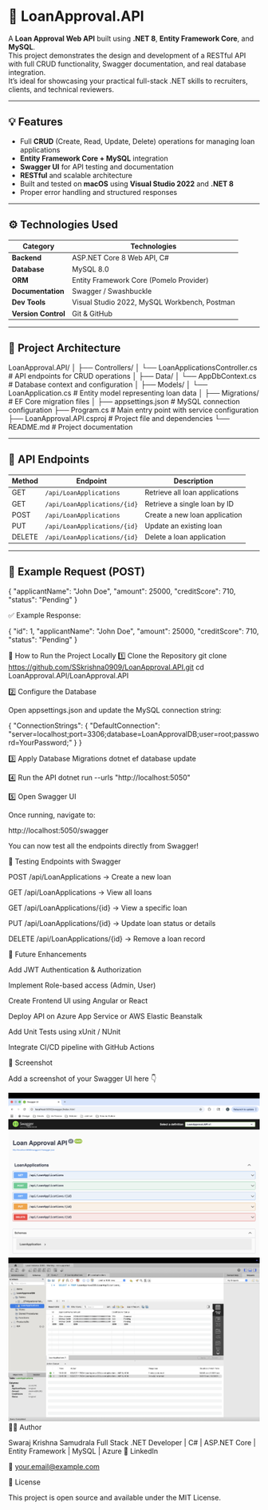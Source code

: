 # 🚀 LoanApproval.API

A **Loan Approval Web API** built using **.NET 8**, **Entity Framework Core**, and **MySQL**.  
This project demonstrates the design and development of a RESTful API with full CRUD functionality, Swagger documentation, and real database integration.  
It’s ideal for showcasing your practical full-stack .NET skills to recruiters, clients, and technical reviewers.

---

## 💡 Features
- Full **CRUD** (Create, Read, Update, Delete) operations for managing loan applications
- **Entity Framework Core + MySQL** integration
- **Swagger UI** for API testing and documentation
- **RESTful** and scalable architecture
- Built and tested on **macOS** using **Visual Studio 2022** and **.NET 8**
- Proper error handling and structured responses

---

## ⚙️ Technologies Used

| Category | Technologies |
|-----------|--------------|
| **Backend** | ASP.NET Core 8 Web API, C# |
| **Database** | MySQL 8.0 |
| **ORM** | Entity Framework Core (Pomelo Provider) |
| **Documentation** | Swagger / Swashbuckle |
| **Dev Tools** | Visual Studio 2022, MySQL Workbench, Postman |
| **Version Control** | Git & GitHub |

---

## 🧱 Project Architecture

LoanApproval.API/
│
├── Controllers/
│ └── LoanApplicationsController.cs # API endpoints for CRUD operations
│
├── Data/
│ └── AppDbContext.cs # Database context and configuration
│
├── Models/
│ └── LoanApplication.cs # Entity model representing loan data
│
├── Migrations/ # EF Core migration files
│
├── appsettings.json # MySQL connection configuration
├── Program.cs # Main entry point with service configuration
├── LoanApproval.API.csproj # Project file and dependencies
└── README.md # Project documentation


---

## 🧠 API Endpoints

| Method | Endpoint | Description |
|--------|-----------|-------------|
| GET | `/api/LoanApplications` | Retrieve all loan applications |
| GET | `/api/LoanApplications/{id}` | Retrieve a single loan by ID |
| POST | `/api/LoanApplications` | Create a new loan application |
| PUT | `/api/LoanApplications/{id}` | Update an existing loan |
| DELETE | `/api/LoanApplications/{id}` | Delete a loan application |

---

## 🧾 Example Request (POST)


{
  "applicantName": "John Doe",
  "amount": 25000,
  "creditScore": 710,
  "status": "Pending"
}

✅ Example Response:

{
  "id": 1,
  "applicantName": "John Doe",
  "amount": 25000,
  "creditScore": 710,
  "status": "Pending"
}

🧩 How to Run the Project Locally
1️⃣ Clone the Repository
git clone https://github.com/SSkrishna0909/LoanApproval.API.git
cd LoanApproval.API/LoanApproval.API

2️⃣ Configure the Database

Open appsettings.json and update the MySQL connection string:

{
  "ConnectionStrings": {
    "DefaultConnection": "server=localhost;port=3306;database=LoanApprovalDB;user=root;password=YourPassword;"
  }
}

3️⃣ Apply Database Migrations
dotnet ef database update

4️⃣ Run the API
dotnet run --urls "http://localhost:5050"

5️⃣ Open Swagger UI

Once running, navigate to:

http://localhost:5050/swagger


You can now test all the endpoints directly from Swagger!

🧰 Testing Endpoints with Swagger

POST /api/LoanApplications → Create a new loan

GET /api/LoanApplications → View all loans

GET /api/LoanApplications/{id} → View a specific loan

PUT /api/LoanApplications/{id} → Update loan status or details

DELETE /api/LoanApplications/{id} → Remove a loan record

🧩 Future Enhancements

Add JWT Authentication & Authorization

Implement Role-based access (Admin, User)

Create Frontend UI using Angular or React

Deploy API on Azure App Service or AWS Elastic Beanstalk

Add Unit Tests using xUnit / NUnit

Integrate CI/CD pipeline with GitHub Actions

📸 Screenshot

Add a screenshot of your Swagger UI here 👇

![Swagger Screenshot](./assets/api.png)
![Database Screenshot](./assets/DB.png)
👨‍💻 Author

Swaraj Krishna Samudrala
Full Stack .NET Developer | C# | ASP.NET Core | Entity Framework | MySQL | Azure
🔗 LinkedIn

📧 your.email@example.com

📜 License

This project is open source and available under the MIT License.